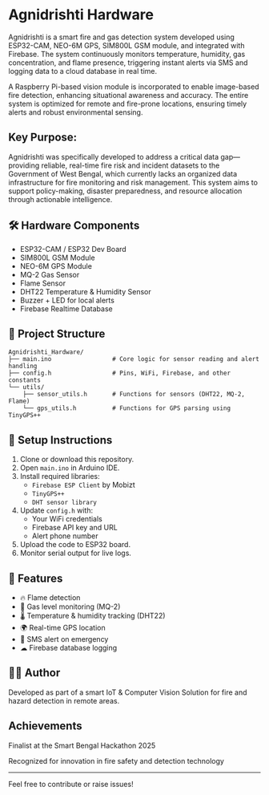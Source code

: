 # Agnidrishti Hardware

Agnidrishti is a smart fire and gas detection system developed using ESP32-CAM, NEO-6M GPS, SIM800L GSM module, and integrated with Firebase. The system continuously monitors temperature, humidity, gas concentration, and flame presence, triggering instant alerts via SMS and logging data to a cloud database in real time.

A Raspberry Pi-based vision module is incorporated to enable image-based fire detection, enhancing situational awareness and accuracy. The entire system is optimized for remote and fire-prone locations, ensuring timely alerts and robust environmental sensing.

## Key Purpose:

Agnidrishti was specifically developed to address a critical data gap—providing reliable, real-time fire risk and incident datasets to the Government of West Bengal, which currently lacks an organized data infrastructure for fire monitoring and risk management. This system aims to support policy-making, disaster preparedness, and resource allocation through actionable intelligence.

## 🛠 Hardware Components

- ESP32-CAM / ESP32 Dev Board
- SIM800L GSM Module
- NEO-6M GPS Module
- MQ-2 Gas Sensor
- Flame Sensor
- DHT22 Temperature & Humidity Sensor
- Buzzer + LED for local alerts
- Firebase Realtime Database

## 📂 Project Structure

```
Agnidrishti_Hardware/
├── main.ino                 # Core logic for sensor reading and alert handling
├── config.h                 # Pins, WiFi, Firebase, and other constants
└── utils/
    ├── sensor_utils.h       # Functions for sensors (DHT22, MQ-2, Flame)
    └── gps_utils.h          # Functions for GPS parsing using TinyGPS++
```

## 🔧 Setup Instructions

1. Clone or download this repository.
2. Open `main.ino` in Arduino IDE.
3. Install required libraries:
   - `Firebase ESP Client` by Mobizt
   - `TinyGPS++`
   - `DHT sensor library`
4. Update `config.h` with:
   - Your WiFi credentials
   - Firebase API key and URL
   - Alert phone number
5. Upload the code to ESP32 board.
6. Monitor serial output for live logs.

## 📡 Features

- 🔥 Flame detection
- 🧪 Gas level monitoring (MQ-2)
- 🌡 Temperature & humidity tracking (DHT22)
- 🌍 Real-time GPS location
- 📲 SMS alert on emergency
- ☁ Firebase database logging

## 👨‍💻 Author

Developed as part of a smart IoT & Computer Vision Solution for fire and hazard detection in remote areas.

## Achievements
Finalist at the Smart Bengal Hackathon 2025

Recognized for innovation in fire safety and detection technology

---

Feel free to contribute or raise issues!
